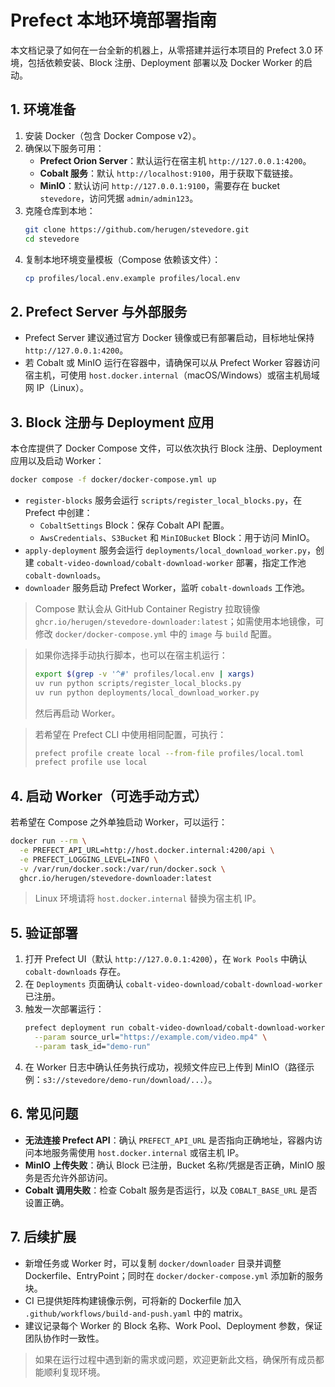 # Prefect 本地环境部署指南

本文档记录了如何在一台全新的机器上，从零搭建并运行本项目的 Prefect 3.0 环境，包括依赖安装、Block 注册、Deployment 部署以及 Docker Worker 的启动。

## 1. 环境准备

1. 安装 Docker（包含 Docker Compose v2）。
2. 确保以下服务可用：
   - **Prefect Orion Server**：默认运行在宿主机 `http://127.0.0.1:4200`。
   - **Cobalt 服务**：默认 `http://localhost:9100`，用于获取下载链接。
   - **MinIO**：默认访问 `http://127.0.0.1:9100`，需要存在 bucket `stevedore`，访问凭据 `admin/admin123`。
3. 克隆仓库到本地：
   ```bash
   git clone https://github.com/herugen/stevedore.git
   cd stevedore
   ```
4. 复制本地环境变量模板（Compose 依赖该文件）：
   ```bash
   cp profiles/local.env.example profiles/local.env
   ```

## 2. Prefect Server 与外部服务

- Prefect Server 建议通过官方 Docker 镜像或已有部署启动，目标地址保持 `http://127.0.0.1:4200`。
- 若 Cobalt 或 MinIO 运行在容器中，请确保可以从 Prefect Worker 容器访问宿主机，可使用 `host.docker.internal`（macOS/Windows）或宿主机局域网 IP（Linux）。

## 3. Block 注册与 Deployment 应用

本仓库提供了 Docker Compose 文件，可以依次执行 Block 注册、Deployment 应用以及启动 Worker：

```bash
docker compose -f docker/docker-compose.yml up
```

- `register-blocks` 服务会运行 `scripts/register_local_blocks.py`，在 Prefect 中创建：
  - `CobaltSettings` Block：保存 Cobalt API 配置。
  - `AwsCredentials`、`S3Bucket` 和 `MinIOBucket` Block：用于访问 MinIO。
- `apply-deployment` 服务会运行 `deployments/local_download_worker.py`，创建 `cobalt-video-download/cobalt-download-worker` 部署，指定工作池 `cobalt-downloads`。
- `downloader` 服务启动 Prefect Worker，监听 `cobalt-downloads` 工作池。

> Compose 默认会从 GitHub Container Registry 拉取镜像 `ghcr.io/herugen/stevedore-downloader:latest`；如需使用本地镜像，可修改 `docker/docker-compose.yml` 中的 `image` 与 `build` 配置。

> 如果你选择手动执行脚本，也可以在宿主机运行：
> ```bash
> export $(grep -v '^#' profiles/local.env | xargs)
> uv run python scripts/register_local_blocks.py
> uv run python deployments/local_download_worker.py
> ```
> 然后再启动 Worker。

> 若希望在 Prefect CLI 中使用相同配置，可执行：
> ```bash
> prefect profile create local --from-file profiles/local.toml
> prefect profile use local
> ```


## 4. 启动 Worker（可选手动方式）

若希望在 Compose 之外单独启动 Worker，可以运行：

```bash
docker run --rm \
  -e PREFECT_API_URL=http://host.docker.internal:4200/api \
  -e PREFECT_LOGGING_LEVEL=INFO \
  -v /var/run/docker.sock:/var/run/docker.sock \
  ghcr.io/herugen/stevedore-downloader:latest
```

> Linux 环境请将 `host.docker.internal` 替换为宿主机 IP。

## 5. 验证部署

1. 打开 Prefect UI（默认 `http://127.0.0.1:4200`），在 `Work Pools` 中确认 `cobalt-downloads` 存在。
2. 在 `Deployments` 页面确认 `cobalt-video-download/cobalt-download-worker` 已注册。
3. 触发一次部署运行：
   ```bash
   prefect deployment run cobalt-video-download/cobalt-download-worker \
     --param source_url="https://example.com/video.mp4" \
     --param task_id="demo-run"
   ```
4. 在 Worker 日志中确认任务执行成功，视频文件应已上传到 MinIO（路径示例：`s3://stevedore/demo-run/download/...`）。

## 6. 常见问题

- **无法连接 Prefect API**：确认 `PREFECT_API_URL` 是否指向正确地址，容器内访问本地服务需使用 `host.docker.internal` 或宿主机 IP。
- **MinIO 上传失败**：确认 Block 已注册，Bucket 名称/凭据是否正确，MinIO 服务是否允许外部访问。
- **Cobalt 调用失败**：检查 Cobalt 服务是否运行，以及 `COBALT_BASE_URL` 是否设置正确。

## 7. 后续扩展

- 新增任务或 Worker 时，可以复制 `docker/downloader` 目录并调整 Dockerfile、EntryPoint；同时在 `docker/docker-compose.yml` 添加新的服务块。
- CI 已提供矩阵构建镜像示例，可将新的 Dockerfile 加入 `.github/workflows/build-and-push.yaml` 中的 matrix。
- 建议记录每个 Worker 的 Block 名称、Work Pool、Deployment 参数，保证团队协作时一致性。

> 如果在运行过程中遇到新的需求或问题，欢迎更新此文档，确保所有成员都能顺利复现环境。

